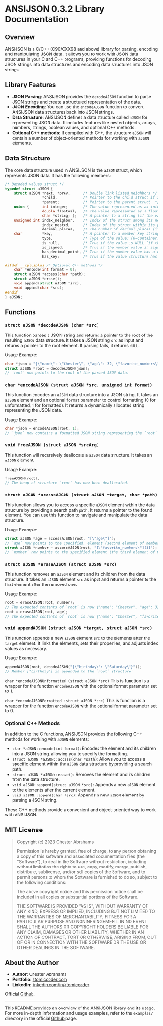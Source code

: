 # ANSIJSON 0.3.2 Library Documentation

## Overview

ANSIJSON is a C/C++ (C90/CXX98 and above) library for parsing, encoding and manipulating JSON data. It allows you to work with JSON data structures in your C and C++ programs, providing functions for decoding JSON strings into data structures and encoding data structures into JSON strings

## Library Features

- **JSON Parsing**: ANSIJSON provides the `decodeAJSON` function to parse JSON strings and create a structured representation of the data.
- **JSON Encoding**: You can use the `encodeAJSON` function to convert ANSIJSON data structures back into JSON strings.
- **Data Structure**: ANSIJSON defines a data structure called `aJSON` for representing JSON data. It includes features like nested objects, arrays, numbers, strings, boolean values, and optional C++ methods.
- **Optional C++ methods**: If compiled with C++, the structure `aJSON` will contain a number of object-oriented methods for working with `aJSON` elements.

## Data Structure

The core data structure used in ANSIJSON is the `aJSON` struct, which represents JSON data. It has the following members:

```c++
/* Decoded values struct */
typedef struct aJSON {
    struct aJSON *next, *prev,      /* Double link listed neighbors */
                 *child,            /* Pointer to the child struct if it's an object or array */
                 *parent;           /* Pointer to the parent struct  */
    union {      int integer;       /* The value represented as an integer */
                 double floatval;   /* The value represented as a floating-point number */
                 char *string; };   /* A pointer to a string (if the value is a string) */
    unsigned int index_neighbor,    /* Index of the struct among its neighboring structs */
                 index_nested,      /* Index of the struct within its parent (child index) */
                 decimal_places;    /* The number of decimal places (if the value is a floating-point number) */
    char         *key,              /* A pointer to a member key string if the struct is a member of an object */
                 type,              /* Type of the value: (0=Container, 1=Number, 2=String, 3=Boolean) */
                 is_null,           /* True if the value is NULL (if the value is a boolean) */
                 is_signed,         /* True if the number value is signed (negative) */
                 has_decimal_point, /* True if the number value has a decimal point */
                 has_key;           /* True if the value structure has a key */

#ifdef __cplusplus /* Optional C++ methods */
    char *encode(int format = 0);
    struct aJSON *access(char *path);
    struct aJSON *erase();
    void append(struct aJSON *src);
    void append(char *src);
#endif
} aJSON;
```

## Functions

### `struct aJSON *decodeAJSON (char *src)`

This function parses a JSON string and returns a pointer to the root of the resulting `aJSON` data structure. It takes a JSON string `src` as input and returns a pointer to the root element. If parsing fails, it returns `NULL`.

Usage Example:
```c
char *json = "{\"name\": \"Chester\", \"age\": 32, \"favorite_numbers\": [17, 42, 51, 32]}";
struct aJSON *root = decodeAJSON(json); 
// `root` now points to the root of the parsed JSON data.
```

### `char *encodeAJSON (struct aJSON *src, unsigned int format)`

This function encodes an `aJSON` data structure into a JSON string. It takes an `aJSON` element and an optional `format` parameter to control formatting (0 for unformatted, 1 for formatted). It returns a dynamically allocated string representing the JSON data.

Usage Example:
```c
char *json = encodeAJSON(root, 1);
// `json` now contains a formatted JSON string representing the `root` structure
```

### `void freeAJSON (struct aJSON *srcArg)`

This function will recursively deallocate a `aJSON` data structure. It takes an `aJSON` element.

Usage Example:
```c
freeAJSON(root);
// The heap of structure `root` has now been deallocated.
```

### `struct aJSON *accessAJSON (struct aJSON *target, char *path)`

This function allows you to access a specific `aJSON` element within the data structure by providing a search path `path`. It returns a pointer to the found element. You can use this function to navigate and manipulate the data structure.

Usage Example:
```c
struct aJSON *age = accessAJSON(root, "[\"age\"]");
// `age` now points to the specified. element (second element of member-object "favorite_numbers").
struct aJSON *number = accessAJSON(root, "[\"favorite_numbers\"][2]");
// `number` now points to the specified element (the third element of member-object "favorite_numbers").
```

### `struct aJSON *eraseAJSON (struct aJSON *src)`

This function removes an `aJSON` element and its children from the data structure. It takes an `aJSON` element `src` as input and returns a pointer to the first element after the removed one.

Usage Example:
```c
root = eraseAJSON(root, number);
// The expected contents of `root` is now {"name": "Chester", "age": 32, "favorite_numbers": [17, 42, 32]}
root = eraseAJSON(root, age);
// The expected contents of `root` is now {"name": "Chester", "favorite_numbers": [17, 42, 32]}
```

### `void appendAJSON (struct aJSON *target, struct aJSON *src)`

This function appends a new `aJSON` element `src` to the elements after the `target` element. It links the elements, sets their properties, and adjusts index values as necessary.

Usage Example:
```c
appendAJSON(root, decodeAJSON("{\"birthday\": \"Saturday\"}"));
// Member ["birthday"] is appended to the `root` structure`
```


`char *encodeAJSONUnformatted (struct aJSON *src)` This is function is a wrapper for the function `encodeAJSON` with the optional format parameter set to 1.

`char *encodeAJSONFormatted (struct aJSON *src)` This is function is a wrapper for the function `encodeAJSON` with the optional format parameter set to 0.



### Optional C++ Methods

In addition to the C functions, ANSIJSON provides the following C++ methods for working with `aJSON` elements:

- `char *aJSON::encode(int format)`: Encodes the element and its children into a JSON string, allowing you to specify the formatting.
- `struct aJSON *aJSON::access(char *path)`: Allows you to access a specific element within the `aJSON` data structure by providing a search path.
- `struct aJSON *aJSON::erase()`: Removes the element and its children from the data structure.
- `void aJSON::append(struct aJSON *src)`: Appends a new `aJSON` element to the elements after the current element.
- `void aJSON::append(char *src)`: Appends a new `aJSON` element by parsing a JSON string.

These C++ methods provide a convenient and object-oriented way to work with ANSIJSON.

## MIT License

> Copyright (c) 2023 Chester Abrahams
> 
> Permission is hereby granted, free of charge, to any person obtaining a copy
> of this software and associated documentation files (the "Software"), to deal
> in the Software without restriction, including without limitation the rights
> to use, copy, modify, merge, publish, distribute, sublicense, and/or sell
> copies of the Software, and to permit persons to whom the Software is
> furnished to do so, subject to the following conditions:
> 
> The above copyright notice and this permission notice shall be included in all
> copies or substantial portions of the Software.
> 
> THE SOFTWARE IS PROVIDED "AS IS", WITHOUT WARRANTY OF ANY KIND, EXPRESS OR
> IMPLIED, INCLUDING BUT NOT LIMITED TO THE WARRANTIES OF MERCHANTABILITY,
> FITNESS FOR A PARTICULAR PURPOSE AND NONINFRINGEMENT. IN NO EVENT SHALL THE
> AUTHORS OR COPYRIGHT HOLDERS BE LIABLE FOR ANY CLAIM, DAMAGES OR OTHER
> LIABILITY, WHETHER IN AN ACTION OF CONTRACT, TORT OR OTHERWISE, ARISING FROM,
> OUT OF OR IN CONNECTION WITH THE SOFTWARE OR THE USE OR OTHER DEALINGS IN THE
> SOFTWARE.

> 

## About the Author

- **Author**: Chester Abrahams
- **Portfolio**: [atomiccoder.com](https://atomiccoder.com)
- **LinkedIn**: [linkedin.com/in/atomiccoder](https://www.linkedin.com/in/atomiccoder)

Official [Github](https://ansijson.com).

---

This README provides an overview of the ANSIJSON library and its usage. For more in-depth information and usage examples, refer to the `examples/` directory in the official [Github](https://ansijson.com) page.
